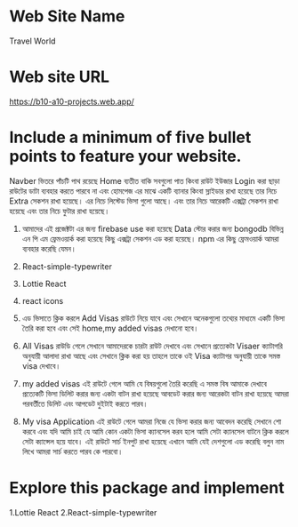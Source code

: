 # Web Site Name 
Travel World
# Web site URL
https://b10-a10-projects.web.app/
# Include a minimum of five bullet points to feature your website.
Navber ভিতরে পাঁচটি পাথ রয়েছে Home ব্যতীত বাকি সবগুলো পাত কিংবা রাউট ইউজার Login করা ছাড়া রাউটের ডাটা ব্যবহার করতে পারবে না এবং হোমপেজ এর মাঝে একটি ব্যানার কিংবা স্লাইডার রাখা হয়েছে তার নিচে Extra সেকশন রাখা হয়েছে।  এর নিচে লিস্টেড ভিসা গুলো আছে। এবং তার নিচে আরেকটি এক্সট্রা সেকশন রাখা হয়েছে এবং তার নিচে ফুটার রাখা হয়েছে। 

1. আমাদের এই প্রজেক্টটা এর জন্য firebase use করা হয়েছে Data স্টোর করার জন্য bongodb বিভিন্ন এন পি এম ফ্রেমওয়ার্ক করা হয়েছে কিছু এক্সট্রা সেকশন এড করা হয়েছে। npm এর কিছু ফ্রেমওয়ার্ক আমরা ব্যবহার করেছি যেমন।
1. React-simple-typewriter
2. Lottie React 
3. react icons

2. এড ভিসাতে ক্লিক করলে Add Visas রাউটে নিয়ে যাবে এবং সেখানে অনেকগুলো তথ্যের মাধ্যমে একটি ভিসা তৈরি করা হবে এবং সেই home,my added visas দেখানো হবে। 
3. All Visas রাউডি গেলে সেখানে আমাদেরকে চারটা রাউট দেখাবে এবং সেখানে প্রত্যেকটা Visaer ক্যাটাগরি অনুযায়ী আলাদা রাখা আছে এবং সেখানে ক্লিক করা হয় তাহলে তাকে ওই Visa ক্যাটাগর অনুযায়ী তাকে সমস্ত visa দেখাবে।  
4. my added visas এই রাউটে গেলে আমি যে বিষয়গুলো তৈরি করেছি এ সমস্ত বিষ আমাকে দেখাবে প্রত্যেকটি ভিসা ডিলিট করার জন্য একটা বাটন রাখা হয়েছে আবডেট করার জন্য আরেকটা বাটন রাখা হয়েছে আমরা পরবর্তীতে ডিলিট এবং আপডেট দুইটাই করতে পারব। 
5. My visa Application এই রাউটে গেলে আমরা নিজে যে ভিসা করার জন্য আবেদন করেছি সেখানে শো করবে এবং যদি আমি চাই যে আমি কোন একটা ভিসা ক্যানসেল করব হলে আমি সেটা ক্যানসেল বাটনে ক্লিক করলে সেটা ক্যান্সেল হয়ে যাবে। এই রাউটে সার্চ ইনপুট রাখা হয়েছে এখানে আমি যেই দেশগুলো এড করেছি বলুন নাম লিখে আমরা সার্চ করতে পারব কে পারবো। 

# Explore this package and implement 
1.Lottie React 
2.React-simple-typewriter

